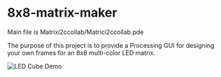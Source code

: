 # 8x8-matrix-maker

Main file is Matrixi2ccollab/Matrici2ccollab.pde

The purpose of this project is to provide a Processing GUI for designing your own frames for an 8x8 multi-color LED matrix.


![LED Cube Demo](https://i.imgur.com/x3ng36R.gif)
